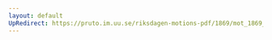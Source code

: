 ```yaml
---
layout: default
UpRedirect: https://pruto.im.uu.se/riksdagen-motions-pdf/1869/mot_1869__ak__227/mot_1869__ak__227-001.pdf
---
```

